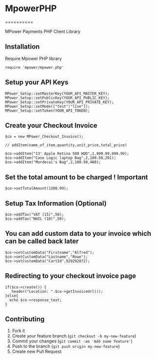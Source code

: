 # MpowerPHP
==========

MPower Payments PHP Client Library

## Installation

Require Mpower PHP library

    require 'mpower/mpower.php'

## Setup your API Keys

    MPower_Setup::setMasterKey(YOUR_API_MASTER_KEY);
    MPower_Setup::setPublicKey(YOUR_API_PUBLIC_KEY);
    MPower_Setup::setPrivateKey(YOUR_API_PRIVATE_KEY);
    MPower_Setup::setMode(["test"|"live"]);
    MPower_Setup::setToken(YOUR_API_TOKEN);

## Create your Checkout Invoice

    $co = new MPower_Checkout_Invoice();

    // addItem(name_of_item,quantity,unit_price,total_price)

    $co->addItem("13' Apple Retina 500 HDD",1,999.99,999.99);
    $co->addItem("Case Logic laptop Bag",2,100.50,201);
    $co->addItem("Mordecai's Bag",2,100.50,400);

## Set the total amount to be charged ! Important

    $co->setTotalAmount(1200.99);

## Setup Tax Information (Optional)

    $co->addTax("VAT (15)",50);
    $co->addTax("NHIL (10)",50);

## You can add custom data to your invoice which can be called back later

    $co->setCustomData("Firstname","Alfred");
    $co->setCustomData("Lastname","Rowe");
    $co->setCustomData("CartId",929292872);

## Redirecting to your checkout invoice page

    if($co->create()) {
       header("Location: ".$co->getInvoiceUrl());
    }else{
      echo $co->response_text;
    }

## Contributing

1. Fork it
2. Create your feature branch (`git checkout -b my-new-feature`)
3. Commit your changes (`git commit -am 'Add some feature'`)
4. Push to the branch (`git push origin my-new-feature`)
5. Create new Pull Request